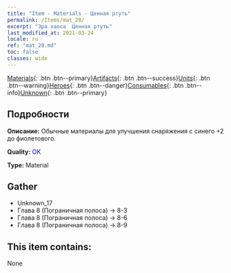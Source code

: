 ```yaml
---
title: "Item - Materials - Ценная ртуть"
permalink: /Items/mat_28/
excerpt: "Эра хаоса  Ценная ртуть"
last_modified_at: 2021-03-24
locale: ru
ref: "mat_28.md"
toc: false
classes: wide
---
```

 [Materials](/ru/Items/){: .btn .btn--primary}[Artifacts](/ru/Items/Artifacts/){: .btn .btn--success}[Units](/ru/Items/Units/){: .btn .btn--warning}[Heroes](/ru/Items/Heroes/){: .btn .btn--danger}[Consumables](/ru/Items/Consumables/){: .btn .btn--info}[Unknown](/ru/Items/Unknown/){: .btn .btn--primary}

## Подробности
 **Описание:** Обычные материалы для улучшения снаряжения c синего +2 до фиолетового.

 **Quality:** <span style="color: #0000CD">OK</span>

 **Type:** Material

## Gather

*    Unknown_17 
*    Глава 8 (Пограничная полоса) -> 8-3 
*    Глава 8 (Пограничная полоса) -> 8-6 
*    Глава 8 (Пограничная полоса) -> 8-9 

## This item contains:

  None

